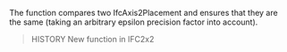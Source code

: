 The function compares two IfcAxis2Placement and ensures that they are the same (taking an arbitrary epsilon precision factor into account).

<!-- end of short definition -->


> HISTORY New function in IFC2x2
